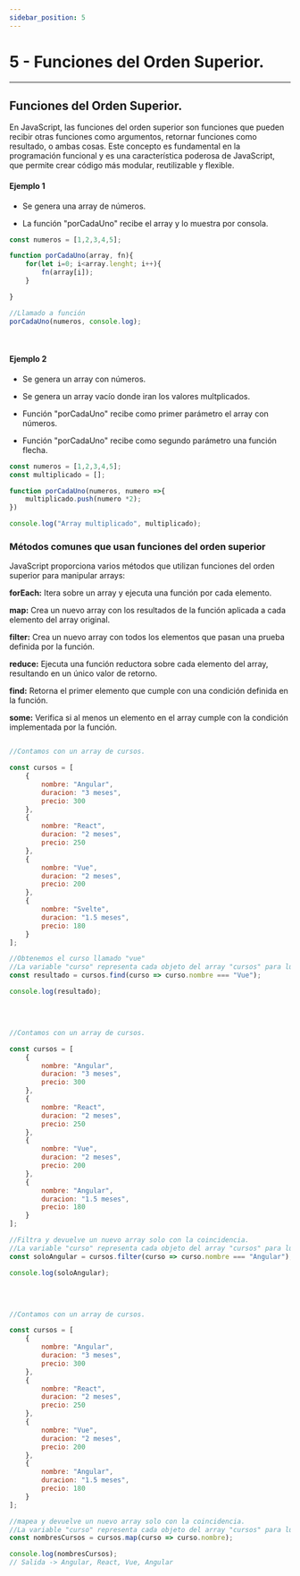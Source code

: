 ```yaml
---
sidebar_position: 5
---
```


# 5 - Funciones del Orden Superior.
----

## Funciones del Orden Superior.

En JavaScript, las funciones del orden superior son funciones que pueden recibir otras funciones como argumentos, retornar funciones como resultado, o ambas cosas. Este concepto es fundamental en la programación funcional y es una característica poderosa de JavaScript, que permite crear código más modular, reutilizable y flexible.

#### Ejemplo 1

-   Se genera una array de números.

-   La función "porCadaUno" recibe el array y lo muestra por consola.

```jsx title="Ejemplo"
const numeros = [1,2,3,4,5];

function porCadaUno(array, fn){
    for(let i=0; i<array.lenght; i++){
        fn(array[i]);
    }

}

//Llamado a función
porCadaUno(numeros, console.log);

```
<br/>

#### Ejemplo 2

-  Se genera un array con números.

-  Se genera un array vacío donde iran los valores multplicados. 

-  Función "porCadaUno" recibe como primer parámetro el array con números.

-  Función "porCadaUno" recibe como segundo parámetro una función flecha.

```jsx title="Ejemplo"
const numeros = [1,2,3,4,5];
const multiplicado = [];

function porCadaUno(numeros, numero =>{
    multiplicado.push(numero *2);
})

console.log("Array multiplicado", multiplicado);
```



### Métodos comunes que usan funciones del orden superior

JavaScript proporciona varios métodos que utilizan funciones del orden superior para manipular arrays:

**forEach:** Itera sobre un array y ejecuta una función por cada elemento.

**map:** Crea un nuevo array con los resultados de la función aplicada a cada elemento del array original.

**filter:** Crea un nuevo array con todos los elementos que pasan una prueba definida por la función.

**reduce:** Ejecuta una función reductora sobre cada elemento del array, resultando en un único valor de retorno.

**find:** Retorna el primer elemento que cumple con una condición definida en la función.

**some:** Verifica si al menos un elemento en el array cumple con la condición implementada por la función.



```jsx title="find"

//Contamos con un array de cursos.

const cursos = [
    {
        nombre: "Angular",
        duracion: "3 meses",
        precio: 300
    },
    {
        nombre: "React",
        duracion: "2 meses",
        precio: 250
    },
    {
        nombre: "Vue",
        duracion: "2 meses",
        precio: 200
    },
    {
        nombre: "Svelte",
        duracion: "1.5 meses",
        precio: 180
    }
];

//Obtenemos el curso llamado "vue"
//La variable "curso" representa cada objeto del array "cursos" para luego podes acceder a sus propiedades, en este caso Nombre.
const resultado = cursos.find(curso => curso.nombre === "Vue");

console.log(resultado);

```

<br/>


```jsx title="filter"

//Contamos con un array de cursos.

const cursos = [
    {
        nombre: "Angular",
        duracion: "3 meses",
        precio: 300
    },
    {
        nombre: "React",
        duracion: "2 meses",
        precio: 250
    },
    {
        nombre: "Vue",
        duracion: "2 meses",
        precio: 200
    },
    {
        nombre: "Angular",
        duracion: "1.5 meses",
        precio: 180
    }
];

//Filtra y devuelve un nuevo array solo con la coincidencia.
//La variable "curso" representa cada objeto del array "cursos" para luego podes acceder a sus propiedades, en este caso Nombre.
const soloAngular = cursos.filter(curso => curso.nombre === "Angular");

console.log(soloAngular);
```

<br/>


```jsx title="map"

//Contamos con un array de cursos.

const cursos = [
    {
        nombre: "Angular",
        duracion: "3 meses",
        precio: 300
    },
    {
        nombre: "React",
        duracion: "2 meses",
        precio: 250
    },
    {
        nombre: "Vue",
        duracion: "2 meses",
        precio: 200
    },
    {
        nombre: "Angular",
        duracion: "1.5 meses",
        precio: 180
    }
];

//mapea y devuelve un nuevo array solo con la coincidencia.
//La variable "curso" representa cada objeto del array "cursos" para luego podes acceder a sus propiedades, en este caso Nombre.
const nombresCursos = cursos.map(curso => curso.nombre);

console.log(nombresCursos);
// Salida -> Angular, React, Vue, Angular
```